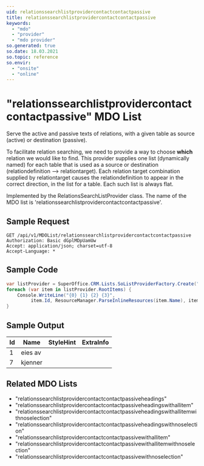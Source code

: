 ```yaml
---
uid: relationssearchlistprovidercontactcontactpassive
title: relationssearchlistprovidercontactcontactpassive
keywords:
  - "mdo"
  - "provider"
  - "mdo provider"
so.generated: true
so.date: 18.03.2021
so.topic: reference
so.envir:
  - "onsite"
  - "online"
---
```


# "relationssearchlistprovidercontactcontactpassive" MDO List
Serve the active and passive texts of relations, with a given table as source (active)
or destination (passive).

To facilitate relation searching, we need to provide a way to choose <b>which</b> relation we
would like to find. This provider supplies one list (dynamically named) for each table that
is used as a source or destination (relationdefinition --&gt; relationtarget).
<para />
Each relation target combination supplied by relationtarget causes the relationdefinition to
appear in the correct direction, in the list for a table. Each such list is always flat.

Implemented by the <see cref="T:SuperOffice.CRM.Lists.RelationsSearchListProvider">RelationsSearchListProvider</see> class.
The name of the MDO list is 'relationssearchlistprovidercontactcontactpassive'.




## Sample Request

```http!
GET /api/v1/MDOList/relationssearchlistprovidercontactcontactpassive
Authorization: Basic dGplMDpUamUw
Accept: application/json; charset=utf-8
Accept-Language: *

```

## Sample Code
```cs
var listProvider = SuperOffice.CRM.Lists.SoListProviderFactory.Create("relationssearchlistprovidercontactcontactpassive", forceFlatList: true);
foreach (var item in listProvider.RootItems) {
    Console.WriteLine("{0} {1} {2} {3}", 
         item.Id, ResourceManager.ParseInlineResources(item.Name), item.StyleHint, item.ExtraInfo);
}
```

## Sample Output

|Id   | Name  |StyleHint|ExtraInfo |
| --- | ----- | ------- | -------- |
|1|eies av|||
|7|kjenner|||


## Related MDO Lists

* "relationssearchlistprovidercontactcontactpassiveheadings"
* "relationssearchlistprovidercontactcontactpassiveheadingswithallitem"
* "relationssearchlistprovidercontactcontactpassiveheadingswithallitemwithnoselection"
* "relationssearchlistprovidercontactcontactpassiveheadingswithnoselection"
* "relationssearchlistprovidercontactcontactpassivewithallitem"
* "relationssearchlistprovidercontactcontactpassivewithallitemwithnoselection"
* "relationssearchlistprovidercontactcontactpassivewithnoselection"
